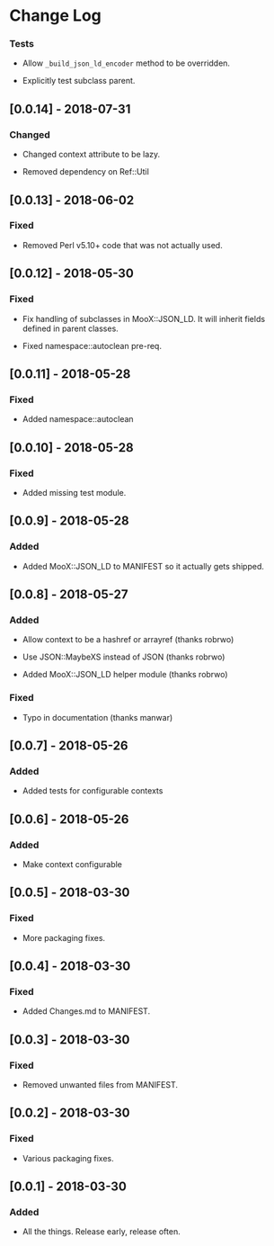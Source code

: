 # Change Log

### Tests

- Allow `_build_json_ld_encoder` method to be overridden.

- Explicitly test subclass parent.

## [0.0.14] - 2018-07-31

### Changed

- Changed context attribute to be lazy.

- Removed dependency on Ref::Util

## [0.0.13] - 2018-06-02

### Fixed

- Removed Perl v5.10+ code that was not actually used.

## [0.0.12] - 2018-05-30

### Fixed

- Fix handling of subclasses in MooX::JSON_LD. It will inherit fields
  defined in parent classes.

- Fixed namespace::autoclean pre-req.

## [0.0.11] - 2018-05-28

### Fixed

- Added namespace::autoclean

## [0.0.10] - 2018-05-28

### Fixed

- Added missing test module.

## [0.0.9] - 2018-05-28

### Added

- Added MooX::JSON_LD to MANIFEST so it actually gets shipped.

## [0.0.8] - 2018-05-27

### Added

- Allow context to be a hashref or arrayref (thanks robrwo)

- Use JSON::MaybeXS instead of JSON (thanks robrwo)

- Added MooX::JSON_LD helper module (thanks robrwo)

### Fixed

- Typo in documentation (thanks manwar)

## [0.0.7] - 2018-05-26

### Added

- Added tests for configurable contexts

## [0.0.6] - 2018-05-26

### Added

- Make context configurable

## [0.0.5] - 2018-03-30

### Fixed

- More packaging fixes.

## [0.0.4] - 2018-03-30

### Fixed

- Added Changes.md to MANIFEST.

## [0.0.3] - 2018-03-30

### Fixed

- Removed unwanted files from MANIFEST.

## [0.0.2] - 2018-03-30

### Fixed

- Various packaging fixes.

## [0.0.1] - 2018-03-30

### Added

- All the things. Release early, release often.
